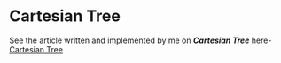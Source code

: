 # Cartesian Tree

See the article written and implemented by me on ***Cartesian Tree*** here- [Cartesian Tree](http://www.geeksforgeeks.org/cartesian-tree/)
